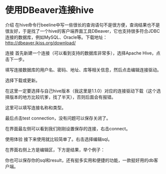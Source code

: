 # 使用DBeaver连接hive
介绍
在hive命令行beeline中写一些很长的查询语句不是很方便，查询结果也不是很友好，于是找了一个hive的客户端界面工具DBeaver，它也支持很多符合JDBC连接的数据库，例如MySQL、Oracle等。下载地址：http://dbeaver.jkiss.org/download/

连接
首先新建一个连接（可以看到支持的数据库非常多），选择Apache Hive，点击下一步。

填写连接数据库的用户名、密码、地址、库等相关信息，然后点击编辑连接驱动。



选择下载或更新。



在这里一定要选择与自己hive版本（我这里是1.1.0）对应的连接驱动下载（这个选择版本的地方比较坑爹，找了半天），否则后面会有报错。



这里可以填写连接名称和类型。



最后点击test connection，没有问题可以保存关闭了。



在界面最左侧可以看到我们刚刚设置保存的连接，右击connect。



使用体验
接下来使用就比较简单了。右击选择编辑sql。



在界面右侧上方是编辑区，下方是结果，举个例子：



你也可以保存你的sql和result，还有挺多实用和便捷的功能，一款挺好用的db客户端。

